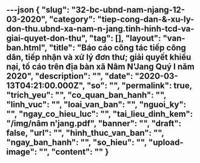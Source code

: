 ---json
{
    "slug": "32-bc-ubnd-nam-njang-12-03-2020",
    "category": "tiep-cong-dan-&-xu-ly-don-thu.ubnd-xa-nam-n-jang.tinh-hinh-tcd-va-giai-quyet-don-thu",
    "tag": [],
    "layout": "van-ban.html",
    "title": "Báo cáo công tác tiếp công dân, tiếp nhận và xử lý đơn thư; giải quyết khiếu nại, tố cáo trên địa bàn xã Nâm N'Jang Quý I năm 2020",
    "description": "",
    "date": "2020-03-13T04:21:00.000Z",
    "so": "",
    "permalink": true,
    "trich_yeu": "",
    "co_quan_ban_hanh": "",
    "linh_vuc": "",
    "loai_van_ban": "",
    "nguoi_ky": "",
    "ngay_co_hieu_luc": "",
    "tai_lieu_dinh_kem": "/img/nâm n'jang.pdf",
    "banner": "",
    "draft": false,
    "url": "",
    "hinh_thuc_van_ban": "",
    "ngay_ban_hanh": "",
    "so_hieu": "",
    "upload-image": "",
    "__content__": ""
}
---
